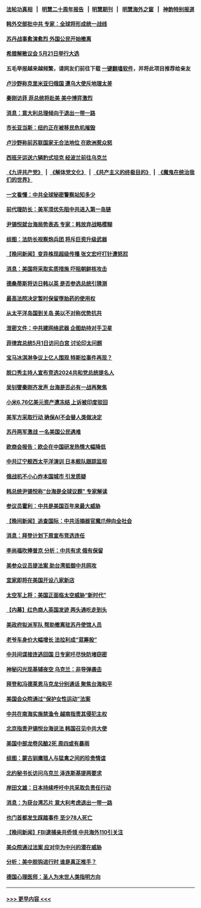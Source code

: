 #### [法轮功真相](https://github.com/gfw-breaker/truth/blob/master/README.md?t=0) &nbsp;&nbsp;|&nbsp;&nbsp; [明慧二十周年报告](https://github.com/gfw-breaker/mh-reports/blob/master/README.md?t=0) &nbsp;&nbsp;|&nbsp;&nbsp;[明慧期刊](https://github.com/gfw-breaker/mh-qikan) &nbsp;&nbsp;|&nbsp;&nbsp; [明慧海外之窗](https://github.com/gfw-breaker/mh-news/blob/master/README.md?t=0) &nbsp;&nbsp;|&nbsp;&nbsp; [神韵特别报道](https://github.com/gfw-breaker/mh-news/blob/master/shenyun.md?t=0)
#### [韩外交部批中共 专家：全球将形成统一战线](../pages/nsc418/n13979441.md?t=04231843) 
#### [苏丹战事愈演愈烈 外国公民开始撤离](../pages/nsc418/n13979275.md?t=04231843) 
#### [希腊解散议会 5月21日举行大选](../pages/nsc418/n13979260.md?t=04231843) 
#### 五毛举报越来越频繁，请网友们前往下载 [一键翻墙软件](https://github.com/gfw-breaker/ssr-accounts)，并将此项目推荐给亲友
#### [卢沙野称克里米亚归俄国 遭乌大使斥地理太差](../pages/nsc418/n13979209.md?t=04231843) 
#### [秦刚访菲 菲总统将赴美 美中博弈激烈](../pages/nsc418/n13979237.md?t=04231843) 
#### [消息：意大利总理倾向于退出一带一路](../pages/nsc418/n13979213.md?t=04231843) 
#### [市长亚当斯：纽约正在被移民危机摧毁](../pages/nsc418/n13979187.md?t=04231843) 
#### [卢沙野称前苏联国家无合法地位 在欧洲惹众怒](../pages/nsc418/n13979184.md?t=04231843) 
#### [西班牙运送六辆豹式坦克 经波兰前往乌克兰](../pages/nsc418/n13979159.md?t=04231843) 
#### [《九评共产党》](https://github.com/begood0513/9ping.md/blob/master/README.md) &nbsp;|&nbsp; [《解体党文化》](../../../../jtdwh.md/blob/master/README.md)  &nbsp;|&nbsp; [《共产主义的终极目的》](../../../../gczydzjmd.md/blob/master/README.md) &nbsp;|&nbsp; [《魔鬼在统治我们的世界》](../../../../mgztzwmdsj.md/blob/master/README.md) 
#### [一文看懂：中共全球秘密警察站知多少](../pages/nsc418/n13979167.md?t=04231843) 
#### [前代理防长：美军须优先阻中共进入第一岛链](../pages/nsc418/n13979001.md?t=04231843) 
#### [尹锡悦就台海局势表态 专家：韩放弃战略模糊](../pages/nsc418/n13978969.md?t=04231843) 
#### [组图：法防长视察炮兵团 将斥巨资升级武器](../pages/nsc418/n13978953.md?t=04231843) 
#### [【晚间新闻】变异株现超级传播 张文宏吁打针遭怒怼](../pages/nsc418/n13978945.md?t=04231843) 
#### [消息：美国将采取实质措施 吓阻朝鲜核攻击](../pages/nsc418/n13978843.md?t=04231843) 
#### [德桑蒂斯将访日韩以英 是否参选总统引猜测](../pages/nsc418/n13978714.md?t=04231843) 
#### [最高法院决定暂时保留堕胎药的使用权](../pages/nsc418/n13978639.md?t=04231843) 
#### [从太平洋岛国到关岛 美以不对称优势抗共](../pages/nsc418/n13978581.md?t=04231843) 
#### [泄密文件：中共建网络武器 企图劫持对手卫星](../pages/nsc418/n13978593.md?t=04231843) 
#### [菲律宾总统5月1日访问白宫 讨论印太问题](../pages/nsc418/n13978589.md?t=04231843) 
#### [宝马冰淇淋争议上亿人围观 特斯拉事件再现？](../pages/nsc418/n13978425.md?t=04231843) 
#### [脱口秀主持人宣布竞选2024共和党总统提名人](../pages/nsc418/n13978522.md?t=04231843) 
#### [吴钊燮秦刚齐发声 台海是否必有一战再聚焦](../pages/nsc418/n13978523.md?t=04231843) 
#### [小米6.76亿美元资产遭冻结 上诉被印度驳回](../pages/nsc418/n13978509.md?t=04231843) 
#### [美军方采取行动 确保AI不会替人类做决定](../pages/nsc418/n13978497.md?t=04231843) 
#### [苏丹两军激战 一名美国公民遇难](../pages/nsc418/n13978481.md?t=04231843) 
#### [欧商会报告：欧企在中国研发热情大幅降低](../pages/nsc418/n13978472.md?t=04231843) 
#### [中共辽宁舰西太平洋演训 日本舰队跟踪监视](../pages/nsc418/n13978228.md?t=04231843) 
#### [俄战机不小心炸本国城市 引发质疑](../pages/nsc418/n13978326.md?t=04231843) 
#### [韩总统尹锡悦称“台海是全球议题” 专家解读](../pages/nsc418/n13978183.md?t=04231843) 
#### [参议员霍利：中共是美国百年来最大威胁](../pages/nsc418/n13978250.md?t=04231843) 
#### [【晚间新闻】追查国际：中共活摘器官魔爪伸向全社会](../pages/nsc418/n13978194.md?t=04231843) 
#### [消息：拜登计划下周宣布竞选连任](../pages/nsc418/n13977900.md?t=04231843) 
#### [李尚福吹捧普京 分析：中共有求 俄有保留](../pages/nsc418/n13977602.md?t=04231843) 
#### [美参众议员提法案 助台湾抵御中共网攻](../pages/nsc418/n13977841.md?t=04231843) 
#### [宜家即将在美国开设八家新店](../pages/nsc418/n13977757.md?t=04231843) 
#### [太空军上将：美国正面临太空威胁“新时代”](../pages/nsc418/n13977703.md?t=04231843) 
#### [【内幕】红色商人英国发迹 两头通吃走到头](../pages/nsc418/n13977589.md?t=04231843) 
#### [美政府拟派军队 帮助撤离驻苏丹使馆人员](../pages/nsc418/n13977635.md?t=04231843) 
#### [老爷车身价大幅增长 法拉利成“蓝筹股”](../pages/nsc418/n13977627.md?t=04231843) 
#### [中共间谍接连逃回国 日专家吁尽快防堵窃密](../pages/nsc418/n13976469.md?t=04231843) 
#### [神秘闪光现基辅夜空 乌克兰：非导弹袭击](../pages/nsc418/n13977577.md?t=04231843) 
#### [拜登和冯德莱恩马克龙分别通话 聚焦台海和平](../pages/nsc418/n13977609.md?t=04231843) 
#### [美国会众院通过“保护女性运动”法案](../pages/nsc418/n13977583.md?t=04231843) 
#### [中共在南海实施禁渔令 越南指责其侵犯主权](../pages/nsc418/n13977475.md?t=04231843) 
#### [北京指责尹锡悦台海说法 韩国召见中共大使](../pages/nsc418/n13977543.md?t=04231843) 
#### [美国中部龙卷风酿2死 周四或有暴雨](../pages/nsc418/n13977525.md?t=04231843) 
#### [组图：蒙古驯鹰猎人与猛禽之间的珍贵情谊](../pages/nsc418/n13977087.md?t=04231843) 
#### [北约秘书长访问乌克兰 泽连斯基提两要求](../pages/nsc418/n13977414.md?t=04231843) 
#### [岸田文雄：日本持续呼吁中共采取负责任行动](../pages/nsc418/n13977307.md?t=04231843) 
#### [消息：为获台湾芯片 意大利考虑退出一带一路](../pages/nsc418/n13977202.md?t=04231843) 
#### [也门首都发生踩踏事件 至少78人死亡](../pages/nsc418/n13977138.md?t=04231843) 
#### [【晚间新闻】FBI逮捕亲共侨领 中共海外110引关注](../pages/nsc418/n13977148.md?t=04231843) 
#### [美众院通过法案 应对华为中兴的潜在威胁](../pages/nsc418/n13977088.md?t=04231843) 
#### [分析：美中脱钩进行时 谁是真正推手？](../pages/nsc418/n13976841.md?t=04231843) 
#### [德国心理医师：圣人为末世人类指明方向](../pages/nsc418/n13976482.md?t=04231843) 

----
#### [ >>> 更早内容 <<< ](../indexes/nsc418-earlier.md)
